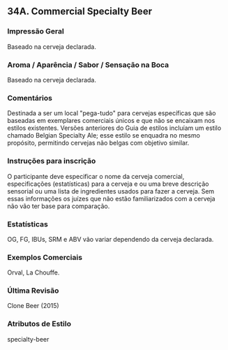 ## 34A. Commercial Specialty Beer

### Impressão Geral

Baseado na cerveja declarada.

### Aroma / Aparência / Sabor / Sensação na Boca

Baseado na cerveja declarada.

### Comentários

Destinada a ser um local "pega-tudo" para cervejas específicas que são baseadas em exemplares comerciais únicos e que não se encaixam nos estilos existentes. Versões anteriores do Guia de estilos incluíam um estilo chamado Belgian Specialty Ale; esse estilo se enquadra no mesmo propósito, permitindo cervejas não belgas com objetivo similar.

### Instruções para inscrição

O participante deve especificar o nome da cerveja comercial, especificações (estatísticas) para a cerveja e ou uma breve descrição sensorial ou uma lista de ingredientes usados para fazer a cerveja. Sem essas informações os juízes que não estão familiarizados com a cerveja não vão ter base para comparação.

### Estatísticas

OG, FG, IBUs, SRM e ABV vão variar dependendo da cerveja declarada.

### Exemplos Comerciais

Orval, La Chouffe.

### Última Revisão

Clone Beer (2015)

### Atributos de Estilo

specialty-beer
